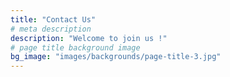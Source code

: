 ```yaml
---
title: "Contact Us"
# meta description
description: "Welcome to join us !"
# page title background image
bg_image: "images/backgrounds/page-title-3.jpg"
---
```


